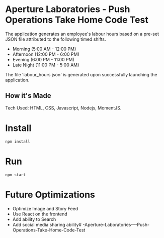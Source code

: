 # Aperture Laboratories - Push Operations Take Home Code Test

The application generates an employee's labour hours based on a pre-set JSON file attributed to the following timed shifts.

   - Morning (5:00 AM - 12:00 PM)
   - Afternoon (12:00 PM - 6:00 PM)
   - Evening (6:00 PM - 11:00 PM)
   - Late Night (11:00 PM - 5:00 AM)

The file 'labour_hours.json' is generated upon successfully launching the application.

## How it's Made
Tech Used: HTML, CSS, Javascript, Nodejs, MomentJS.

# Install

`npm install`

# Run

`npm start`

# Future Optimizations
- Optimize Image and Story Feed
- Use React on the frontend
- Add ability to Search
- Add social media sharing ability# -Aperture-Laboratories---Push-Operations-Take-Home-Code-Test
